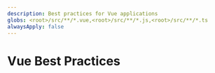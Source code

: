 ```yaml
---
description: Best practices for Vue applications
globs: <root>/src/**/*.vue,<root>/src/**/*.js,<root>/src/**/*.ts
alwaysApply: false
---
```


# Vue Best Practices

<!--
TODO: Add content for Vue best practices.
Follow unified schema guidelines.
-->
